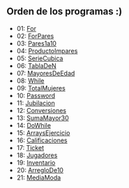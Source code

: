 ## Orden de los programas :)

- 01: [For](/src/ProgramasSencillos/ev2/For.java)
- 02: [ForPares](/src/ProgramasSencillos/ev2/ForPares.java)
- 03: [Pares1a10](/src/ProgramasSencillos/ev2/Pares1a10.java)
- 04: [ProductoImpares](/src/ProgramasSencillos/ev2/ProductoImpares.java)
- 05: [SerieCubica](/src/ProgramasSencillos/ev2/SerieCubica.java)
- 06: [TablaDeN](/src/ProgramasSencillos/ev2/TablaDeN.java)
- 07: [MayoresDeEdad](/src/ProgramasSencillos/ev2/MayoresDeEdad.java)
- 08: [While](/src/ProgramasSencillos/ev2/While.java)
- 09: [TotalMujeres](/src/ProgramasSencillos/ev2/TotalMujeres.java)
- 10: [Password](/src/ProgramasSencillos/ev2/Password.java)
- 11: [Jubilacion](/src/ProgramasSencillos/ev2/Jubilacion.java)
- 12: [Conversiones](/src/ProgramasSencillos/ev2/Conversiones.java)
- 13: [SumaMayor30](/src/ProgramasSencillos/ev2/SumaMayor30.java)
- 14: [DoWhile](/src/ProgramasSencillos/ev2/DoWhile.java)
- 15: [ArraysEjercicio](/src/ProgramasSencillos/ev2/ArraysEjercicio.java)
- 16: [Calificaciones](/src/ProgramasSencillos/ev2/Calificaciones.java)
- 17: [Ticket](/src/ProgramasSencillos/ev2/Ticket.java)
- 18: [Jugadores](/src/ProgramasSencillos/ev2/Jugadores.java)
- 19: [Inventario](/src/ProgramasSencillos/ev2/Inventario.java)
- 20: [ArregloDe10](/src/ProgramasSencillos/ev2/ArregloDe10.java)
- 21: [MediaModa](/src/ProgramasSencillos/ev2/MediaModa.java)
